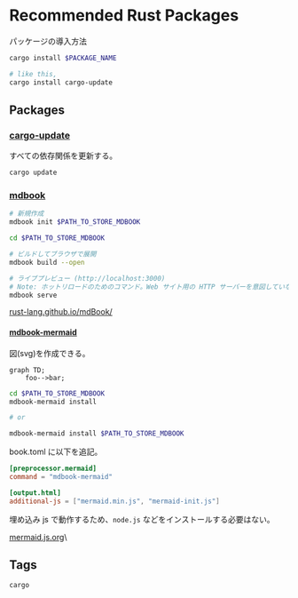 # Recommended Rust Packages

パッケージの導入方法

```sh
cargo install $PACKAGE_NAME

# like this,
cargo install cargo-update
```

## Packages

### [cargo-update](https://crates.io/crates/cargo-update)

すべての依存関係を更新する。

```sh
cargo update
```

### [mdbook](https://crates.io/crates/mdbook)

```sh
# 新規作成
mdbook init $PATH_TO_STORE_MDBOOK

cd $PATH_TO_STORE_MDBOOK

# ビルドしてブラウザで展開
mdbook build --open

# ライブプレビュー (http://localhost:3000)
# Note: ホットリロードのためのコマンド。Web サイト用の HTTP サーバーを意図していない。
mdbook serve
```

[rust-lang.github.io/mdBook/](https://rust-lang.github.io/mdBook/)

#### [mdbook-mermaid](https://crates.io/crates/mdbook-mermaid)

図(svg)を作成できる。

```mermaid
graph TD;
    foo-->bar;
```

```sh
cd $PATH_TO_STORE_MDBOOK
mdbook-mermaid install

# or

mdbook-mermaid install $PATH_TO_STORE_MDBOOK
```

book.toml に以下を追記。

```toml
[preprocessor.mermaid]
command = "mdbook-mermaid"

[output.html]
additional-js = ["mermaid.min.js", "mermaid-init.js"]
```

埋め込み js で動作するため、`node.js` などをインストールする必要はない。

[mermaid.js.org](https://mermaid.js.org/)\

## Tags

`cargo`
